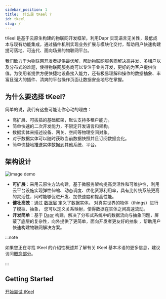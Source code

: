 ```yaml
---
sidebar_position: 1
title:  什么是 tKeel ?
id: tkeel
slug: /
---
```


tKeel 是基于云原生构建的物联网开发框架，利用Dapr 实现语言无关性，最低成本与现有功能集成，通过插件机制实现业务扩展与模块化交付，帮助用户快速构建提可落地、可迭代、面向场景的物联网平台。

我们致力于为物联网开发者提供最优解，帮助物联网服务商解决高并发、多租户以及分布式的难题，使得物联网服务商可以专注于业务开发，更好的为客户提供价值。为使用者提供方便快捷地设备接入能力，还有极易理解和操作的数据抽象、丰富且强大的插件、清爽的平台操作页面让数据安全地尽在掌握。

## 为什么要选择 tKeel?

简单的说，我们有这些可能让你心动的理由：

 * 高扩展、可拔插的基础框架，默认支持多租户能力。
 * 简单快速的二次开发能力，不限定开发语言和架构。
 * 数据实体来描述设备、网关、空间等物理空间对象。
 * 对于数据实体可以随时获取当前数据快照并且订阅数据变化。
 * 简单快捷地推送实体数据到其他系统、平台。

## 架构设计

 ![image demo](/images/docs/system.png)

* **可扩展**：采用云原生方法构建，基于微服务架构提高灵活性和可维护性，利用云平台设施实现弹性伸缩、动态调度、优化资源利用率，具有比传统系统更高的灵活性，同时能够促进开发、加快速度和提高性能。
* **健壮高效**：通过 [数据层](./concepts/core.md) 定义了数据实体。 对真实世界的物体（things）进行了模拟、抽象， 您可以定义关系映射，使得数据在实体之间高速流动。
* **开发简单**：基于 [Dapr](https://dapr.io/) 构建，解决了分布式系统中的数据流向与抽象问题，屏蔽了底层的复杂性，向外提供了更简单，面向开发者更友好的抽象 ，帮助用户快速构建物联网解决方案。

:::note

如果您正在寻找 tKeel 的介绍性概述并了解有关 tKeel 基本术语的更多信息，建议访问[概念部分](./concepts/platform.md)。

:::



## Getting Started

[开始尝试 tKeel](getting_started/guide)



